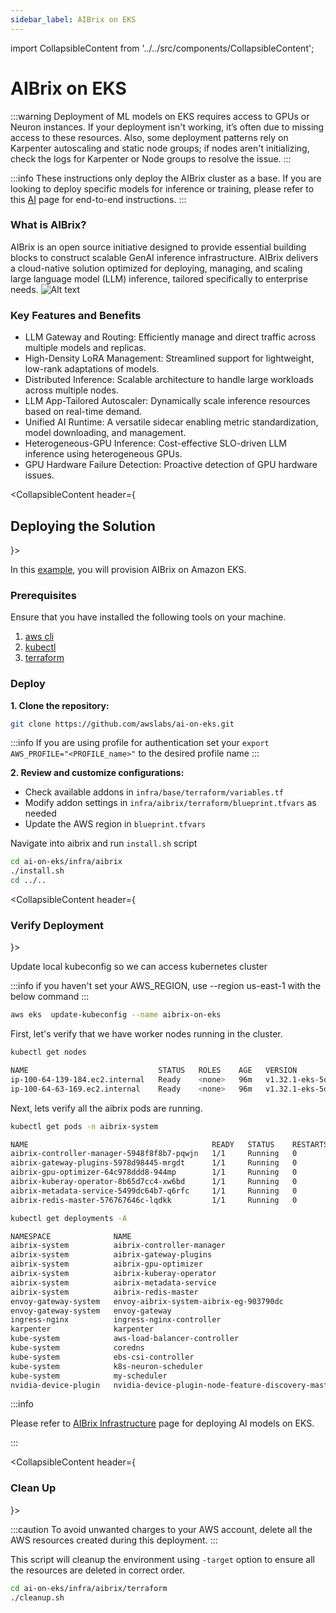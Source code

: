 ```yaml
---
sidebar_label: AIBrix on EKS
---
```

import CollapsibleContent from '../../src/components/CollapsibleContent';

# AIBrix on EKS

:::warning
Deployment of ML models on EKS requires access to GPUs or Neuron instances. If your deployment isn't working, it’s often due to missing access to these resources. Also, some deployment patterns rely on Karpenter autoscaling and static node groups; if nodes aren't initializing, check the logs for Karpenter or Node groups to resolve the issue.
:::

:::info
These instructions only deploy the AIBrix cluster as a base. If you are looking to deploy specific models for inference or training, please refer to this [AI](https://awslabs.github.io/ai-on-eks/docs/blueprints) page for end-to-end instructions.
:::

### What is AIBrix?
AIBrix is an open source initiative designed to provide essential building blocks to construct scalable GenAI inference infrastructure. AIBrix delivers a cloud-native solution optimized for deploying, managing, and scaling large language model (LLM) inference, tailored specifically to enterprise needs.
![Alt text](https://aibrix.readthedocs.io/latest/_images/aibrix-architecture-v1.jpeg)

### Key Features and Benefits
* LLM Gateway and Routing: Efficiently manage and direct traffic across multiple models and replicas.
* High-Density LoRA Management: Streamlined support for lightweight, low-rank adaptations of models.
* Distributed Inference: Scalable architecture to handle large workloads across multiple nodes.
* LLM App-Tailored Autoscaler: Dynamically scale inference resources based on real-time demand.
* Unified AI Runtime: A versatile sidecar enabling metric standardization, model downloading, and management.
* Heterogeneous-GPU Inference: Cost-effective SLO-driven LLM inference using heterogeneous GPUs.
* GPU Hardware Failure Detection: Proactive detection of GPU hardware issues.


<CollapsibleContent header={<h2><span>Deploying the Solution</span></h2>}>

In this [example](https://github.com/awslabs/ai-on-eks/tree/main/infra/aibrix/terraform), you will provision AIBrix on Amazon EKS.

### Prerequisites

Ensure that you have installed the following tools on your machine.

1. [aws cli](https://docs.aws.amazon.com/cli/latest/userguide/install-cliv2.html)
2. [kubectl](https://Kubernetes.io/docs/tasks/tools/)
3. [terraform](https://learn.hashicorp.com/tutorials/terraform/install-cli)

### Deploy

**1. Clone the repository:**

```bash
git clone https://github.com/awslabs/ai-on-eks.git
```

:::info
If you are using profile for authentication
set your `export AWS_PROFILE="<PROFILE_name>"` to the desired profile name
:::

**2. Review and customize configurations:**

- Check available addons in `infra/base/terraform/variables.tf`
- Modify addon settings in `infra/aibrix/terraform/blueprint.tfvars` as needed
- Update the AWS region in `blueprint.tfvars`

Navigate into aibrix and run `install.sh` script

```bash
cd ai-on-eks/infra/aibrix
./install.sh
cd ../..
```

</CollapsibleContent>

<CollapsibleContent header={<h3><span>Verify Deployment</span></h3>}>

Update local kubeconfig so we can access kubernetes cluster

:::info
if you haven't set your AWS_REGION, use --region us-east-1 with the below command
:::

```bash
aws eks  update-kubeconfig --name aibrix-on-eks
```

First, let's verify that we have worker nodes running in the cluster.

```bash
kubectl get nodes
```

```bash
NAME                             STATUS   ROLES    AGE   VERSION
ip-100-64-139-184.ec2.internal   Ready    <none>   96m   v1.32.1-eks-5d632ec
ip-100-64-63-169.ec2.internal    Ready    <none>   96m   v1.32.1-eks-5d632ec
```

Next, lets verify all the aibrix pods are running.

``` bash
kubectl get pods -n aibrix-system
```

```bash
NAME                                         READY   STATUS    RESTARTS   AGE
aibrix-controller-manager-5948f8f8b7-pqwjn   1/1     Running   0          83m
aibrix-gateway-plugins-5978d98445-mrgdt      1/1     Running   0          83m
aibrix-gpu-optimizer-64c978ddd8-944mp        1/1     Running   0          83m
aibrix-kuberay-operator-8b65d7cc4-xw6bd      1/1     Running   0          83m
aibrix-metadata-service-5499dc64b7-q6rfc     1/1     Running   0          83m
aibrix-redis-master-576767646c-lqdkk         1/1     Running   0          83m
```

```bash
kubectl get deployments -A
```

```bash
NAMESPACE              NAME                                                 READY   UP-TO-DATE   AVAILABLE   AGE
aibrix-system          aibrix-controller-manager                            1/1     1            1           11m
aibrix-system          aibrix-gateway-plugins                               1/1     1            1           11m
aibrix-system          aibrix-gpu-optimizer                                 1/1     1            1           11m
aibrix-system          aibrix-kuberay-operator                              1/1     1            1           11m
aibrix-system          aibrix-metadata-service                              1/1     1            1           10m
aibrix-system          aibrix-redis-master                                  1/1     1            1           11m
envoy-gateway-system   envoy-aibrix-system-aibrix-eg-903790dc               1/1     1            1           11m
envoy-gateway-system   envoy-gateway                                        1/1     1            1           12m
ingress-nginx          ingress-nginx-controller                             1/1     1            1           11m
karpenter              karpenter                                            2/2     2            2           99m
kube-system            aws-load-balancer-controller                         2/2     2            2           12m
kube-system            coredns                                              2/2     2            2           102m
kube-system            ebs-csi-controller                                   2/2     2            2           80m
kube-system            k8s-neuron-scheduler                                 1/1     1            1           12m
kube-system            my-scheduler                                         1/1     1            1           12m
nvidia-device-plugin   nvidia-device-plugin-node-feature-discovery-master   1/1     1            1           12m
```

:::info

Please refer to [AIBrix Infrastructure](https://awslabs.github.io/ai-on-eks/docs/blueprints) page for deploying AI models on EKS.

:::

</CollapsibleContent>

<CollapsibleContent header={<h3><span>Clean Up</span></h3>}>

:::caution
To avoid unwanted charges to your AWS account, delete all the AWS resources created during this deployment.
:::

This script will cleanup the environment using `-target` option to ensure all the resources are deleted in correct order.

```bash
cd ai-on-eks/infra/aibrix/terraform
./cleanup.sh
```

</CollapsibleContent>

